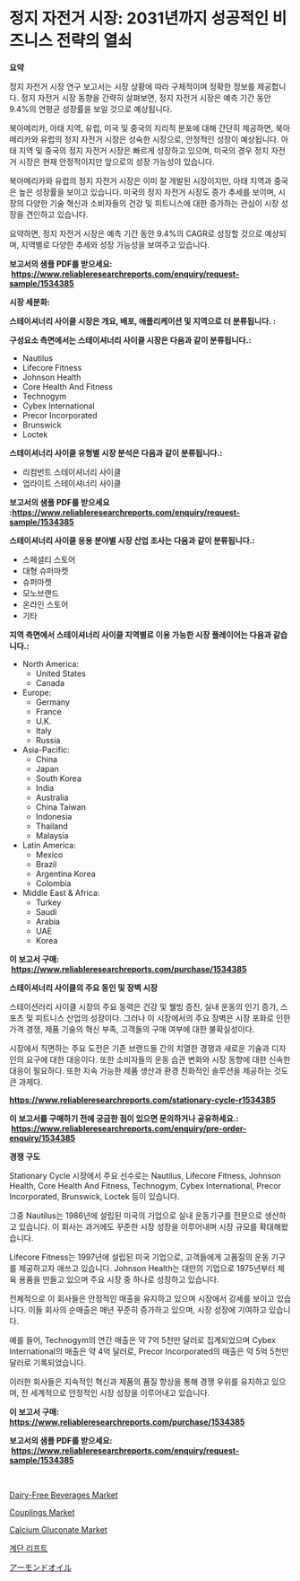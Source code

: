 <p><h1>정지 자전거 시장: 2031년까지 성공적인 비즈니스 전략의 열쇠</h1></p><p><strong>요약</strong></p>
<p><p>정지 자전거 시장 연구 보고서는 시장 상황에 따라 구체적이며 정확한 정보를 제공합니다. 정지 자전거 시장 동향을 간략히 살펴보면, 정지 자전거 시장은 예측 기간 동안 9.4%의 연평균 성장률을 보일 것으로 예상됩니다.</p><p>북아메리카, 아태 지역, 유럽, 미국 및 중국의 지리적 분포에 대해 간단히 제공하면, 북아메리카와 유럽의 정지 자전거 시장은 성숙한 시장으로, 안정적인 성장이 예상됩니다. 아태 지역 및 중국의 정지 자전거 시장은 빠르게 성장하고 있으며, 미국의 경우 정지 자전거 시장은 현재 안정적이지만 앞으로의 성장 가능성이 있습니다.</p><p>북아메리카와 유럽의 정지 자전거 시장은 이미 잘 개발된 시장이지만, 아태 지역과 중국은 높은 성장률을 보이고 있습니다. 미국의 정지 자전거 시장도 증가 추세를 보이며, 시장의 다양한 기술 혁신과 소비자들의 건강 및 피트니스에 대한 증가하는 관심이 시장 성장을 견인하고 있습니다.</p><p>요약하면, 정지 자전거 시장은 예측 기간 동안 9.4%의 CAGR로 성장할 것으로 예상되며, 지역별로 다양한 추세와 성장 가능성을 보여주고 있습니다.</p></p>
<p><strong>보고서의 샘플 PDF를 받으세요: &nbsp;<a href="https://www.reliableresearchreports.com/enquiry/request-sample/1534385">https://www.reliableresearchreports.com/enquiry/request-sample/1534385</a></strong></p>
<p><strong>시장 세분화:</strong></p>
<p><strong> 스테이셔너리 사이클 시장은 개요, 배포, 애플리케이션 및 지역으로 더 분류됩니다. :</strong></p>
<p><strong>구성요소 측면에서는 스테이셔너리 사이클 시장은 다음과 같이 분류됩니다.:</strong></p>
<p><ul><li>Nautilus</li><li>Lifecore Fitness</li><li>Johnson Health</li><li>Core Health And Fitness</li><li>Technogym</li><li>Cybex International</li><li>Precor Incorporated</li><li>Brunswick</li><li>Loctek</li></ul></p>
<p><strong> 스테이셔너리 사이클 유형별 시장 분석은 다음과 같이 분류됩니다.:</strong></p>
<p><ul><li>리컴번트 스테이셔너리 사이클</li><li>업라이트 스테이셔너리 사이클</li></ul></p>
<p><strong>보고서의 샘플 PDF를 받으세요 :<a href="https://www.reliableresearchreports.com/enquiry/request-sample/1534385">https://www.reliableresearchreports.com/enquiry/request-sample/1534385</a></strong></p>
<p><strong> 스테이셔너리 사이클 응용 분야별 시장 산업 조사는 다음과 같이 분류됩니다.:</strong></p>
<p><ul><li>스페셜티 스토어</li><li>대형 슈퍼마켓</li><li>슈퍼마켓</li><li>모노브랜드</li><li>온라인 스토어</li><li>기타</li></ul></p>
<p><strong>지역 측면에서 스테이셔너리 사이클 지역별로 이용 가능한 시장 플레이어는 다음과 같습니다.:</strong></p>
<p><ul>
    <li>
        North America:
        <ul>
            <li>United States</li>
            <li>Canada</li>
        </ul>
    </li>
    <li>
        Europe:
        <ul>
            <li>Germany</li>
            <li>France</li>
            <li>U.K.</li>
            <li>Italy</li>
            <li>Russia</li>
        </ul>
    </li>
    <li>
        Asia-Pacific:
        <ul>
            <li>China</li>
            <li>Japan</li>
            <li>South Korea</li>
            <li>India</li>
            <li>Australia</li>
            <li>China Taiwan</li>
            <li>Indonesia</li>
            <li>Thailand</li>
            <li>Malaysia</li>
        </ul>
    </li>
    <li>
        Latin America:
        <ul>
            <li>Mexico</li>
            <li>Brazil</li>
            <li>Argentina Korea</li>
            <li>Colombia</li>
        </ul>
    </li>
    <li>
        Middle East & Africa:
        <ul>
            <li>Turkey</li>
            <li>Saudi</li>
            <li>Arabia</li>
            <li>UAE</li>
            <li>Korea</li>
        </ul>
    </li>
    </ul></p>
<p><strong>이 보고서 구매: &nbsp;<a href="https://www.reliableresearchreports.com/purchase/1534385">https://www.reliableresearchreports.com/purchase/1534385</a></strong></p>
<p><strong>스테이셔너리 사이클의 주요 동인 및 장벽 시장</strong></p>
<p><p>스테이션러리 사이클 시장의 주요 동력은 건강 및 웰빙 증진, 실내 운동의 인기 증가, 스포츠 및 피트니스 산업의 성장이다. 그러나 이 시장에서의 주요 장벽은 시장 포화로 인한 가격 경쟁, 제품 기술의 혁신 부족, 고객들의 구매 여부에 대한 불확실성이다.</p><p>시장에서 직면하는 주요 도전은 기존 브랜드들 간의 치열한 경쟁과 새로운 기술과 디자인의 요구에 대한 대응이다. 또한 소비자들의 운동 습관 변화와 시장 동향에 대한 신속한 대응이 필요하다. 또한 지속 가능한 제품 생산과 환경 친화적인 솔루션을 제공하는 것도 큰 과제다.</p></p>
<p><strong><a href="https://www.reliableresearchreports.com/stationary-cycle-r1534385">https://www.reliableresearchreports.com/stationary-cycle-r1534385</a></strong></p>
<p><strong>이 보고서를 구매하기 전에 궁금한 점이 있으면 문의하거나 공유하세요.: &nbsp;<a href="https://www.reliableresearchreports.com/enquiry/pre-order-enquiry/1534385">https://www.reliableresearchreports.com/enquiry/pre-order-enquiry/1534385</a></strong></p>
<p><strong>경쟁 구도</strong></p>
<p><p>Stationary Cycle 시장에서 주요 선수로는 Nautilus, Lifecore Fitness, Johnson Health, Core Health And Fitness, Technogym, Cybex International, Precor Incorporated, Brunswick, Loctek 등이 있습니다.</p><p>그중 Nautilus는 1986년에 설립된 미국의 기업으로 실내 운동기구를 전문으로 생산하고 있습니다. 이 회사는 과거에도 꾸준한 시장 성장을 이루어내며 시장 규모를 확대해왔습니다. </p><p>Lifecore Fitness는 1997년에 설립된 미국 기업으로, 고객들에게 고품질의 운동 기구를 제공하고자 애쓰고 있습니다. Johnson Health는 대만의 기업으로 1975년부터 체육 용품을 만들고 있으며 주요 시장 중 하나로 성장하고 있습니다.</p><p>전체적으로 이 회사들은 안정적인 매출을 유지하고 있으며 시장에서 강세를 보이고 있습니다. 이들 회사의 순매출은 매년 꾸준히 증가하고 있으며, 시장 성장에 기여하고 있습니다. </p><p>예를 들어, Technogym의 연간 매출은 약 7억 5천만 달러로 집계되었으며 Cybex International의 매출은 약 4억 달러로, Precor Incorporated의 매출은 약 5억 5천만 달러로 기록되었습니다. </p><p>이러한 회사들은 지속적인 혁신과 제품의 품질 향상을 통해 경쟁 우위를 유지하고 있으며, 전 세계적으로 안정적인 시장 성장을 이루어내고 있습니다.</p></p>
<p><strong>이 보고서 구매: &nbsp; <a href="https://www.reliableresearchreports.com/purchase/1534385">https://www.reliableresearchreports.com/purchase/1534385</a></strong></p>
<p><strong>보고서의 샘플 PDF를 받으세요: &nbsp;<a href="https://www.reliableresearchreports.com/enquiry/request-sample/1534385">https://www.reliableresearchreports.com/enquiry/request-sample/1534385</a></strong><strong></strong></p>
<p>&nbsp;</p>
<p><p><a href="https://github.com/yoshih12/Market-Research-Report-List-2/blob/main/dairy-free-beverages-market.md">Dairy-Free Beverages Market</a></p><p><a href="https://issuu.com/reportprime-2/docs/couplings-market-size-2030.pptx">Couplings Market</a></p><p><a href="https://issuu.com/reportprime-2/docs/calcium-gluconate-market-size-2030.pptx">Calcium Gluconate Market</a></p><p><a href="https://github.com/nuekbpymrrz5/Market-Research-Report-List-1/blob/main/999283518089.md">계단 리프트</a></p><p><a href="https://github.com/Sophiaard2003/Market-Research-Report-List-1/blob/main/812251919639.md">アーモンドオイル</a></p></p>